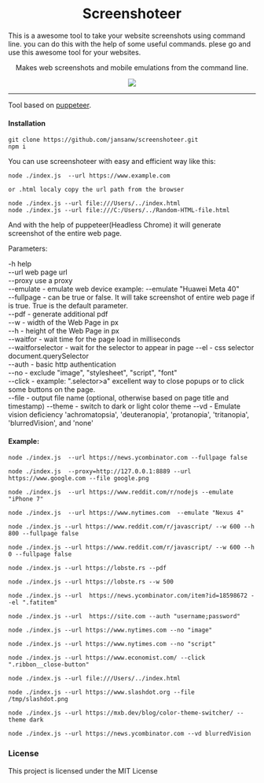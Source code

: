 <h1 align="center"> Screenshoteer </h1>
<p> This is a awesome tool to take your website screenshots using command line. you can do this with the help of some useful commands.
plese go and use this awesome tool for  your websites.</p>

<p align="center"> Makes web screenshots and mobile emulations from the command line. </p>

<p align="center"><img src="carbon-shot.png" /></p>
<hr/>

<p>Tool based on <a href="https://github.com/GoogleChrome/puppeteer">puppeteer</a>. </p>

<h4>Installation </h4>

```shell
git clone https://github.com/jansanw/screenshoteer.git
npm i
```
<p>You can use  screenshoteer with easy and efficient way like this:</p>

```shell
node ./index.js  --url https://www.example.com

or .html localy copy the url path from the browser

node ./index.js --url file:///Users/../index.html
node ./index.js --url file:///C:/Users/../Random-HTML-file.html
```

<p>And with the help of puppeteer(Headless Chrome) it will generate screenshot of the entire web page.</p>

<p>
Parameters:  


-h help  
--url web page url  
--proxy use a proxy  
--emulate - emulate web device example: --emulate "Huawei Meta 40"  
--fullpage - can be true or false. It will take screenshot of entire web page if is true. True is the default parameter.  
--pdf - generate additional pdf  
--w - width of the Web Page in px  
--h - height of the Web Page in px  
--waitfor - wait time for the page load in milliseconds  
--waitforselector - wait for the selector to appear in page
--el - css selector document.querySelector  
--auth - basic http authentication  
--no - exclude "image", "stylesheet", "script", "font"  
--click - example: ".selector>a" excellent way to close popups or to click some buttons on the page.  
--file - output file name (optional, otherwise based on page title and timestamp)
--theme - switch to dark or light color theme
--vd - Emulate vision deficiency 'achromatopsia', 'deuteranopia', 'protanopia', 'tritanopia', 'blurredVision', and 'none'
<p>

<h4>Example: </h4>

```shell
node ./index.js  --url https://news.ycombinator.com --fullpage false

node ./index.js  --proxy=http://127.0.0.1:8889 --url https://www.google.com --file google.png

node ./index.js  --url https://www.reddit.com/r/nodejs --emulate "iPhone 7"

node ./index.js  --url https://www.nytimes.com  --emulate "Nexus 4"

node ./index.js --url https://www.reddit.com/r/javascript/ --w 600 --h 800 --fullpage false

node ./index.js --url https://www.reddit.com/r/javascript/ --w 600 --h 0 --fullpage false

node ./index.js --url https://lobste.rs --pdf

node ./index.js --url https://lobste.rs --w 500

node ./index.js --url  https://news.ycombinator.com/item?id=18598672 --el ".fatitem"

node ./index.js --url  https://site.com --auth "username;password"

node ./index.js --url https://www.nytimes.com --no "image"

node ./index.js --url https://www.nytimes.com --no "script"

node ./index.js --url https://www.economist.com/ --click ".ribbon__close-button"

node ./index.js --url file:///Users/../index.html

node ./index.js --url https://www.slashdot.org --file /tmp/slashdot.png

node ./index.js --url https://mxb.dev/blog/color-theme-switcher/ --theme dark

node ./index.js --url https://news.ycombinator.com --vd blurredVision
```

<h3>License</h3>

This project is licensed under the MIT License
